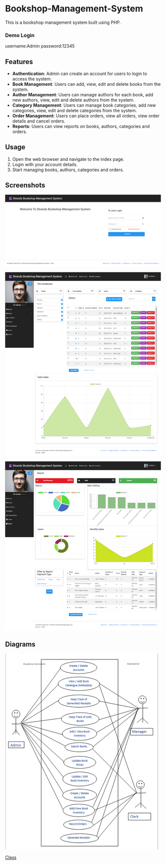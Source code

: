 # Bookshop-Management-System


This is a bookshop management system built using PHP.
### Demo Login
username:Admin
password:12345

## Features

- **Authentication**: Admin can create an account for users to login to access the system.
- **Book Management**: Users can add, view, edit and delete books from the system.
- **Author Management**: Users can manage authors for each book, add new authors, view, edit and delete authors from the system.
- **Category Management**: Users can manage book categories, add new categories, view, edit and delete categories from the system.
- **Order Management**: Users can place orders, view all orders, view order details and cancel orders.
- **Reports**: Users can view reports on books, authors, categories and orders.




## Usage

1. Open the web browser and navigate to the index page.
2. Login with your account details.
3. Start managing books, authors, categories and orders.

## Screenshots

![Login Page](screenshots/login.png)

![Book Management Page](screenshots/home.png)

![Report Page](screenshots/report.png)


##  Diagrams
![Usecase](screenshots/usecase.png)

[Class](screenshots/classdiagram.png)

